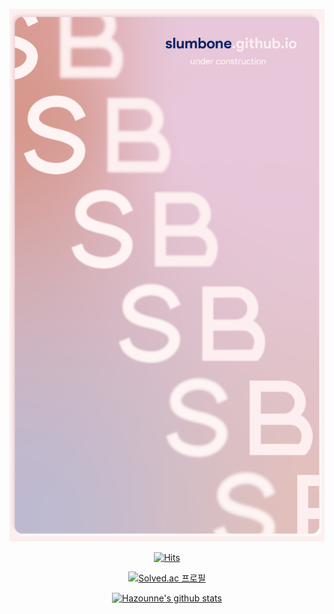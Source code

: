 [![gh](./github.io.png)](https://slumbone.github.io/)

<div align="center">
  
[![Hits](https://hits.seeyoufarm.com/api/count/incr/badge.svg?url=https%3A%2F%2Fgithub.com%2Finourbubble2&count_bg=%2379C83D&title_bg=%23555555&icon=&icon_color=%23E7E7E7&title=hits&edge_flat=false)](https://hits.seeyoufarm.com)

[![Solved.ac
프로필](http://mazassumnida.wtf/api/v2/generate_badge?boj=inthebar2)](https://solved.ac/slumbone)

<!-- [![Top Langs](https://github-readme-stats.vercel.app/api/top-langs/?username=slumbone&hide=Makefile&langs_count=9&layout=compact)](https://github.com/anuraghazra/github-readme-stats) -->
  
[![Hazounne's github stats](https://github-readme-stats.vercel.app/api?username=slumbone)](https://github.com/anuraghazra/github-readme-stats)

</div>

<!--
**slumbone/slumbone** is a ✨ _special_ ✨ repository because its `README.md` (this file) appears on your GitHub profile.

Here are some ideas to get you started:

- 🔭 I’m currently working on ...
- 🌱 I’m currently learning ...
- 👯 I’m looking to collaborate on ...
- 🤔 I’m looking for help with ...
- 💬 Ask me about ...
- 📫 How to reach me: ...
- 😄 Pronouns: ...
- ⚡ Fun fact: ...
-->
